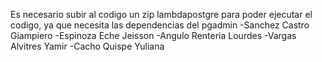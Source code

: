 Es necesario subir al codigo un zip lambdapostgre para poder ejecutar el codigo, ya que necesita las dependencias del pgadmin
-Sanchez Castro Giampiero
-Espinoza Eche Jeisson
-Angulo Renteria Lourdes
-Vargas Alvitres Yamir
-Cacho Quispe Yuliana
